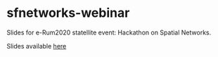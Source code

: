 # sfnetworks-webinar
Slides for e-Rum2020 statellite event: Hackathon on Spatial Networks.

Slides available [here](https://sfnetworks.github.io/sfnetworks-webinar/slides)
